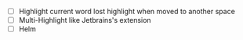 
- [ ] Highlight current word lost highlight when moved to another space
- [ ] Multi-Highlight like Jetbrains's extension
- [ ] Helm
